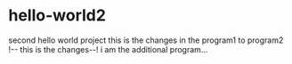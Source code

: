 # hello-world2
second hello world project
this is the changes in the program1 to program2
!-- this is the changes--!
i am the additional program...
